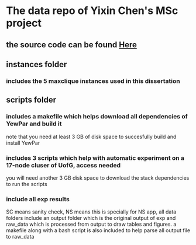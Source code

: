 # The data repo of Yixin Chen's MSc project

## the source code can be found [Here](https://github.com/YixinChenYC1999/YewPar)

## instances folder 

### includes the 5 maxclique instances used in this dissertation

## scripts folder 

### includes a makefile which helps download all dependencies of YewPar and build it

note that you need at least 3 GB of disk space to succesfully build and install YewPar

### includes 3 scripts which help with automatic experiment on a 17-node cluser of UofG, access needed

you will need another 3 GB disk space to download the stack dependencies to run the scripts

### include all exp results

SC means sanity check, NS means this is specially for NS app, all data folders include an output folder which is the original output of exp and raw_data which is processed from output to draw tables and figures. a makefile along with a bash script is also included to help parse all output file to raw_data

